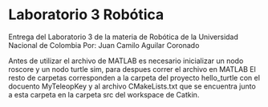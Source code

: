 # Laboratorio 3 Robótica
Entrega del Laboratorio 3 de la materia de Robótica de la Universidad Nacional de Colombia
Por: Juan Camilo Aguilar Coronado


Antes de utilizar el archivo de MATLAB es necesario inicializar un nodo roscore y un nodo turtle sim, para despues correr el archivo en MATLAB
El resto de carpetas corresponden a la carpeta del proyecto hello_turtle con el docuento MyTeleopKey y al archivo CMakeLists.txt que se encuentra junto a esta carpeta en la carpeta src del workspace de Catkin.
